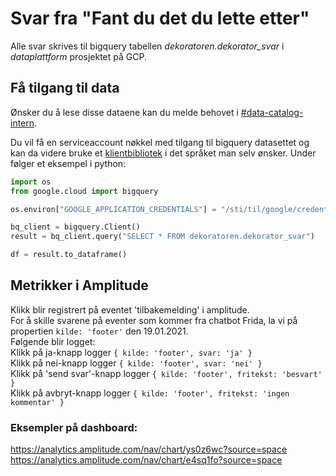 # Svar fra "Fant du det du lette etter"
Alle svar skrives til bigquery tabellen _dekoratoren.dekorator_svar_ i _dataplattform_ prosjektet på GCP.

## Få tilgang til data
Ønsker du å lese disse dataene kan du melde behovet i [#data-catalog-intern](https://nav-it.slack.com/archives/CQ9SV9DNE).


Du vil få en serviceaccount nøkkel med tilgang til bigquery datasettet og kan da videre bruke
et [klientbibliotek](https://cloud.google.com/bigquery/docs/reference/libraries) i det språket man selv ønsker.
Under følger et eksempel i python:
````python
import os
from google.cloud import bigquery

os.environ["GOOGLE_APPLICATION_CREDENTIALS"] = "/sti/til/google/credentials.json"

bq_client = bigquery.Client()
result = bq_client.query("SELECT * FROM dekoratoren.dekorator_svar")

df = result.to_dataframe()
````

## Metrikker i Amplitude
Klikk blir registrert på eventet 'tilbakemelding' i amplitude.  
For å skille svarene på eventer som kommer fra chatbot Frida, la vi på propertien ```kilde: 'footer'``` den 19.01.2021.  
Følgende blir logget:     
Klikk på ja-knapp logger ```{ kilde: 'footer', svar: 'ja' }```  
Klikk på nei-knapp logger ```{ kilde: 'footer', svar: 'nei' }```  
Klikk på 'send svar'-knapp logger ```{ kilde: 'footer', fritekst: 'besvart' }```  
Klikk på avbryt-knapp logger ```{ kilde: 'footer', fritekst: 'ingen kommentar' }```  

### Eksempler på dashboard:  
https://analytics.amplitude.com/nav/chart/ys0z6wc?source=space  
https://analytics.amplitude.com/nav/chart/e4sq1fo?source=space  



